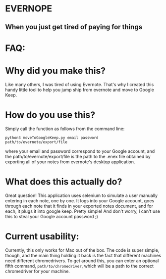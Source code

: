 # EVERNOPE

## When you just get tired of paying for things

# FAQ:
# Why did you make this?

Like many others, I was tired of using Evernote. That's why I created this handy little tool to help you jump ship from evernote and move to Google Keep.

# How do you use this?

Simply call the function as follows from the command line:

`python3 moveToGoogleKeep.py email password path/to/evernote/export/file`

where your email and password correspond to your Google account, and the path/to/evernote/export/file is the path to the .enex file obtained by exporting all of your notes from evernote's desktop application.

# What does this actually do?

Great question! This application uses selenium to simulate a user manually entering in each note, one by one. It logs into your Google account, goes through each note that it finds in your exported notes document, and for each, it plugs it into google keep. Pretty simple! And don't worry, I can't use this to steal your Google account password ;)

# Current usability:

Currently, this only works for Mac out of the box. The code is super simple, though, and the main thing holding it back is the fact that different machines need different chromedrivers. To get around this, you can enter an optional fifth command, `path/to/chromedriver`, which will be a path to the correct chromedriver for your machine.
